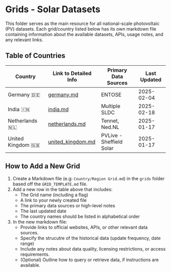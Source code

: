 # Grids - Solar Datasets

This folder serves as the main resource for all national-scale photovoltaic (PV) datasets. Each grid/country listed below has its own markdown file containing information about the available datasets, APIs, usage notes, and any relevant links.

## Table of Countries

| Country             | Link to Detailed Info               | Primary Data Sources     | Last Updated |
| ------------------- | ----------------------------------- | ------------------------ | ------------ |
| Germany 🇩🇪    | [germany.md](germany.md)       | ENTOSE           | 2025-02-04   |
| India 🇮🇳  | [india.md](india.md) | Multiple SLDC | 2025-02-18 |
| Netherlands 🇳🇱    | [netherlands.md](netherlands.md)       | Tennet, Ned.NL           | 2025-01-17   |
| United Kingdom 🇬🇧 | [united_kingdom.md](united_kingdom.md) | PVLive - Sheffield Solar | 2025-01-17   |

## How to Add a New Grid

1. Create a Markdown file (e.g: `Country/Region Grid.md`) in the `grids` folder based off the `GRID_TEMPLATE.md` file.
2. Add a new row in the table above that includes:
   - The Grid name (including a flag)
   - A link to your newly created file
   - The primary data sources or high-level notes
   - The last updated date
   - The country names should be listed in alphabetical order
3. In the new markdown file:
   - Provide links to official websites, APIs, or other relevant data sources.
   - Specify the strucutre of the historical data (update frequency, date range)
   - Include any notes about data quality, licensing restrictions, or access requirements.
   - (Optional) Outline how to query or retrieve data, if instructions are available.
